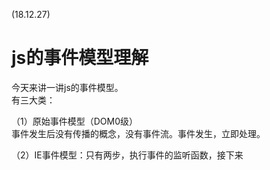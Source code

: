 (18.12.27)

# js的事件模型理解

今天来讲一讲js的事件模型。   
有三大类：  

（1）原始事件模型（DOM0级）   
事件发生后没有传播的概念，没有事件流。事件发生，立即处理。     

（2）IE事件模型：只有两步，执行事件的监听函数，接下来